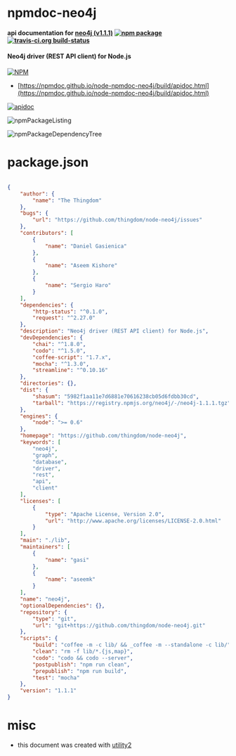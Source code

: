 # npmdoc-neo4j

#### api documentation for  [neo4j (v1.1.1)](https://github.com/thingdom/node-neo4j)  [![npm package](https://img.shields.io/npm/v/npmdoc-neo4j.svg?style=flat-square)](https://www.npmjs.org/package/npmdoc-neo4j) [![travis-ci.org build-status](https://api.travis-ci.org/npmdoc/node-npmdoc-neo4j.svg)](https://travis-ci.org/npmdoc/node-npmdoc-neo4j)

#### Neo4j driver (REST API client) for Node.js

[![NPM](https://nodei.co/npm/neo4j.png?downloads=true&downloadRank=true&stars=true)](https://www.npmjs.com/package/neo4j)

- [https://npmdoc.github.io/node-npmdoc-neo4j/build/apidoc.html](https://npmdoc.github.io/node-npmdoc-neo4j/build/apidoc.html)

[![apidoc](https://npmdoc.github.io/node-npmdoc-neo4j/build/screenCapture.buildCi.browser.%252Ftmp%252Fbuild%252Fapidoc.html.png)](https://npmdoc.github.io/node-npmdoc-neo4j/build/apidoc.html)

![npmPackageListing](https://npmdoc.github.io/node-npmdoc-neo4j/build/screenCapture.npmPackageListing.svg)

![npmPackageDependencyTree](https://npmdoc.github.io/node-npmdoc-neo4j/build/screenCapture.npmPackageDependencyTree.svg)



# package.json

```json

{
    "author": {
        "name": "The Thingdom"
    },
    "bugs": {
        "url": "https://github.com/thingdom/node-neo4j/issues"
    },
    "contributors": [
        {
            "name": "Daniel Gasienica"
        },
        {
            "name": "Aseem Kishore"
        },
        {
            "name": "Sergio Haro"
        }
    ],
    "dependencies": {
        "http-status": "^0.1.0",
        "request": "^2.27.0"
    },
    "description": "Neo4j driver (REST API client) for Node.js",
    "devDependencies": {
        "chai": "^1.8.0",
        "codo": "^1.5.0",
        "coffee-script": "1.7.x",
        "mocha": "^1.3.0",
        "streamline": "^0.10.16"
    },
    "directories": {},
    "dist": {
        "shasum": "5982f1aa11e7d6881e70616238cb05d6fdbb30cd",
        "tarball": "https://registry.npmjs.org/neo4j/-/neo4j-1.1.1.tgz"
    },
    "engines": {
        "node": ">= 0.6"
    },
    "homepage": "https://github.com/thingdom/node-neo4j",
    "keywords": [
        "neo4j",
        "graph",
        "database",
        "driver",
        "rest",
        "api",
        "client"
    ],
    "licenses": [
        {
            "type": "Apache License, Version 2.0",
            "url": "http://www.apache.org/licenses/LICENSE-2.0.html"
        }
    ],
    "main": "./lib",
    "maintainers": [
        {
            "name": "gasi"
        },
        {
            "name": "aseemk"
        }
    ],
    "name": "neo4j",
    "optionalDependencies": {},
    "repository": {
        "type": "git",
        "url": "git+https://github.com/thingdom/node-neo4j.git"
    },
    "scripts": {
        "build": "coffee -m -c lib/ && _coffee -m --standalone -c lib/",
        "clean": "rm -f lib/*.{js,map}",
        "codo": "codo && codo --server",
        "postpublish": "npm run clean",
        "prepublish": "npm run build",
        "test": "mocha"
    },
    "version": "1.1.1"
}
```



# misc
- this document was created with [utility2](https://github.com/kaizhu256/node-utility2)
